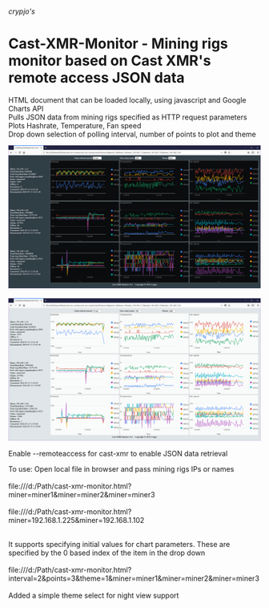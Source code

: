 ###### crypjo's 
# Cast-XMR-Monitor - Mining rigs monitor based on Cast XMR's remote access JSON data

HTML document that can be loaded locally, using javascript and Google Charts API
<br>
Pulls JSON data from mining rigs specified as HTTP request parameters
<br>
Plots Hashrate, Temperature, Fan speed
<br>
Drop down selection of polling interval, number of points to plot and theme
<br>
<p align="center">
<img src="https://github.com/crypjo/cast-xmr-monitor/blob/master/img/cast-xmr-monitor-theme-dark.png" width="600">
<br><br>
<img src="https://github.com/crypjo/cast-xmr-monitor/blob/master/img/cast-xmr-monitor-theme-light.png" width="600">
</p>

Enable --remoteaccess for cast-xmr to enable JSON data retrieval

To use:
Open local file in browser and pass mining rigs IPs or names
<br><br>
file:///d:/Path/cast-xmr-monitor.html?miner=miner1&miner=miner2&miner=miner3
<br><br>
file:///d:/Path/cast-xmr-monitor.html?miner=192.168.1.225&miner=192.168.1.102
<br><br>

It supports specifying initial values for chart parameters.  These are specified by the 0 based index of the item in the drop down
<br><br>
file:///d:/Path/cast-xmr-monitor.html?interval=2&points=3&theme=1&miner=miner1&miner=miner2&miner=miner3
<br><br>
Added a simple theme select for night view support
